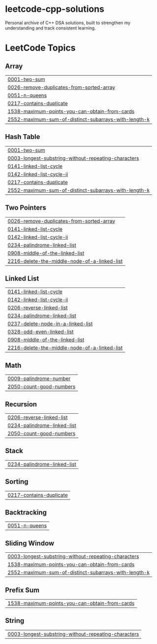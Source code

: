 # leetcode-cpp-solutions
Personal archive of C++ DSA solutions, built to strengthen my understanding and track consistent learning.

<!---LeetCode Topics Start-->
# LeetCode Topics
## Array
|  |
| ------- |
| [0001-two-sum](https://github.com/neelam-nagar/leetcode-cpp-solutions/tree/master/0001-two-sum) |
| [0026-remove-duplicates-from-sorted-array](https://github.com/neelam-nagar/leetcode-cpp-solutions/tree/master/0026-remove-duplicates-from-sorted-array) |
| [0051-n-queens](https://github.com/neelam-nagar/leetcode-cpp-solutions/tree/master/0051-n-queens) |
| [0217-contains-duplicate](https://github.com/neelam-nagar/leetcode-cpp-solutions/tree/master/0217-contains-duplicate) |
| [1538-maximum-points-you-can-obtain-from-cards](https://github.com/neelam-nagar/leetcode-cpp-solutions/tree/master/1538-maximum-points-you-can-obtain-from-cards) |
| [2552-maximum-sum-of-distinct-subarrays-with-length-k](https://github.com/neelam-nagar/leetcode-cpp-solutions/tree/master/2552-maximum-sum-of-distinct-subarrays-with-length-k) |
## Hash Table
|  |
| ------- |
| [0001-two-sum](https://github.com/neelam-nagar/leetcode-cpp-solutions/tree/master/0001-two-sum) |
| [0003-longest-substring-without-repeating-characters](https://github.com/neelam-nagar/leetcode-cpp-solutions/tree/master/0003-longest-substring-without-repeating-characters) |
| [0141-linked-list-cycle](https://github.com/neelam-nagar/leetcode-cpp-solutions/tree/master/0141-linked-list-cycle) |
| [0142-linked-list-cycle-ii](https://github.com/neelam-nagar/leetcode-cpp-solutions/tree/master/0142-linked-list-cycle-ii) |
| [0217-contains-duplicate](https://github.com/neelam-nagar/leetcode-cpp-solutions/tree/master/0217-contains-duplicate) |
| [2552-maximum-sum-of-distinct-subarrays-with-length-k](https://github.com/neelam-nagar/leetcode-cpp-solutions/tree/master/2552-maximum-sum-of-distinct-subarrays-with-length-k) |
## Two Pointers
|  |
| ------- |
| [0026-remove-duplicates-from-sorted-array](https://github.com/neelam-nagar/leetcode-cpp-solutions/tree/master/0026-remove-duplicates-from-sorted-array) |
| [0141-linked-list-cycle](https://github.com/neelam-nagar/leetcode-cpp-solutions/tree/master/0141-linked-list-cycle) |
| [0142-linked-list-cycle-ii](https://github.com/neelam-nagar/leetcode-cpp-solutions/tree/master/0142-linked-list-cycle-ii) |
| [0234-palindrome-linked-list](https://github.com/neelam-nagar/leetcode-cpp-solutions/tree/master/0234-palindrome-linked-list) |
| [0908-middle-of-the-linked-list](https://github.com/neelam-nagar/leetcode-cpp-solutions/tree/master/0908-middle-of-the-linked-list) |
| [2216-delete-the-middle-node-of-a-linked-list](https://github.com/neelam-nagar/leetcode-cpp-solutions/tree/master/2216-delete-the-middle-node-of-a-linked-list) |
## Linked List
|  |
| ------- |
| [0141-linked-list-cycle](https://github.com/neelam-nagar/leetcode-cpp-solutions/tree/master/0141-linked-list-cycle) |
| [0142-linked-list-cycle-ii](https://github.com/neelam-nagar/leetcode-cpp-solutions/tree/master/0142-linked-list-cycle-ii) |
| [0206-reverse-linked-list](https://github.com/neelam-nagar/leetcode-cpp-solutions/tree/master/0206-reverse-linked-list) |
| [0234-palindrome-linked-list](https://github.com/neelam-nagar/leetcode-cpp-solutions/tree/master/0234-palindrome-linked-list) |
| [0237-delete-node-in-a-linked-list](https://github.com/neelam-nagar/leetcode-cpp-solutions/tree/master/0237-delete-node-in-a-linked-list) |
| [0328-odd-even-linked-list](https://github.com/neelam-nagar/leetcode-cpp-solutions/tree/master/0328-odd-even-linked-list) |
| [0908-middle-of-the-linked-list](https://github.com/neelam-nagar/leetcode-cpp-solutions/tree/master/0908-middle-of-the-linked-list) |
| [2216-delete-the-middle-node-of-a-linked-list](https://github.com/neelam-nagar/leetcode-cpp-solutions/tree/master/2216-delete-the-middle-node-of-a-linked-list) |
## Math
|  |
| ------- |
| [0009-palindrome-number](https://github.com/neelam-nagar/leetcode-cpp-solutions/tree/master/0009-palindrome-number) |
| [2050-count-good-numbers](https://github.com/neelam-nagar/leetcode-cpp-solutions/tree/master/2050-count-good-numbers) |
## Recursion
|  |
| ------- |
| [0206-reverse-linked-list](https://github.com/neelam-nagar/leetcode-cpp-solutions/tree/master/0206-reverse-linked-list) |
| [0234-palindrome-linked-list](https://github.com/neelam-nagar/leetcode-cpp-solutions/tree/master/0234-palindrome-linked-list) |
| [2050-count-good-numbers](https://github.com/neelam-nagar/leetcode-cpp-solutions/tree/master/2050-count-good-numbers) |
## Stack
|  |
| ------- |
| [0234-palindrome-linked-list](https://github.com/neelam-nagar/leetcode-cpp-solutions/tree/master/0234-palindrome-linked-list) |
## Sorting
|  |
| ------- |
| [0217-contains-duplicate](https://github.com/neelam-nagar/leetcode-cpp-solutions/tree/master/0217-contains-duplicate) |
## Backtracking
|  |
| ------- |
| [0051-n-queens](https://github.com/neelam-nagar/leetcode-cpp-solutions/tree/master/0051-n-queens) |
## Sliding Window
|  |
| ------- |
| [0003-longest-substring-without-repeating-characters](https://github.com/neelam-nagar/leetcode-cpp-solutions/tree/master/0003-longest-substring-without-repeating-characters) |
| [1538-maximum-points-you-can-obtain-from-cards](https://github.com/neelam-nagar/leetcode-cpp-solutions/tree/master/1538-maximum-points-you-can-obtain-from-cards) |
| [2552-maximum-sum-of-distinct-subarrays-with-length-k](https://github.com/neelam-nagar/leetcode-cpp-solutions/tree/master/2552-maximum-sum-of-distinct-subarrays-with-length-k) |
## Prefix Sum
|  |
| ------- |
| [1538-maximum-points-you-can-obtain-from-cards](https://github.com/neelam-nagar/leetcode-cpp-solutions/tree/master/1538-maximum-points-you-can-obtain-from-cards) |
## String
|  |
| ------- |
| [0003-longest-substring-without-repeating-characters](https://github.com/neelam-nagar/leetcode-cpp-solutions/tree/master/0003-longest-substring-without-repeating-characters) |
<!---LeetCode Topics End-->